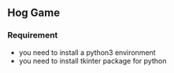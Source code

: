 ## Hog Game
### Requirement

- you need to install a python3 environment
- you need to install tkinter package for python
